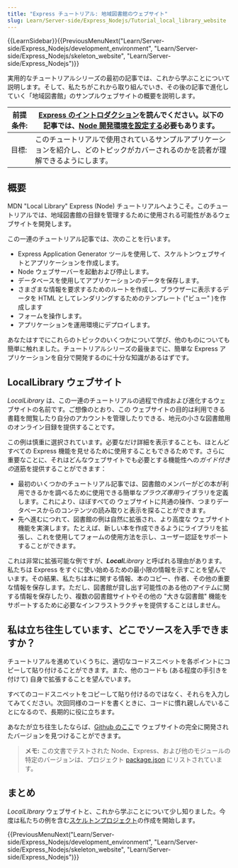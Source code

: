 ```yaml
---
title: "Express チュートリアル: 地域図書館のウェブサイト"
slug: Learn/Server-side/Express_Nodejs/Tutorial_local_library_website
---
```


{{LearnSidebar}}{{PreviousMenuNext("Learn/Server-side/Express_Nodejs/development_environment", "Learn/Server-side/Express_Nodejs/skeleton_website", "Learn/Server-side/Express_Nodejs")}}

実用的なチュートリアルシリーズの最初の記事では、これから学ぶことについて説明します。そして、私たちがこれから取り組んでいき、その後の記事で進化していく「地域図書館」のサンプルウェブサイトの概要を説明します。

| 前提条件: | [Express のイントロダクション](/ja/docs/Learn/Server-side/Express_Nodejs/Introduction)を読んでください。以下の記事では、[Node 開発環境を設定する](/ja/docs/Learn/Server-side/Express_Nodejs/development_environment)必要もあります。 |
| --------- | ------------------------------------------------------------------------------------------------------------------------------------------------------------------------------------------------------------------------------------ |
| 目標:     | このチュートリアルで使用されているサンプルアプリケーションを紹介し、どのトピックがカバーされるのかを読者が理解できるようにします。                                                                                                   |

## 概要

MDN "Local Library" Express (Node) チュートリアルへようこそ。このチュートリアルでは、地域図書館の目録を管理するために使用される可能性があるウェブサイトを開発します。

この一連のチュートリアル記事では、次のことを行います。

- Express Application Generator ツールを使用して、スケルトンウェブサイトとアプリケーションを作成します。
- Node ウェブサーバーを起動および停止します。
- データベースを使用してアプリケーションのデータを保存します。
- さまざまな情報を要求するためのルートを作成し、ブラウザーに表示するデータを HTML としてレンダリングするためのテンプレート ("ビュー" )を作成します
- フォームを操作します。
- アプリケーションを運用環境にデプロイします。

あなたはすでにこれらのトピックのいくつかについて学び、他のものについても簡単に触れました。チュートリアルシリーズの最後までに、簡単な Express アプリケーションを自分で開発するのに十分な知識があるはずです。

## LocalLibrary ウェブサイト

_LocalLibrary_ は、この一連のチュートリアルの過程で作成および進化するウェブサイトの名前です。ご想像のとおり、この ウェブサイトの目的は利用できる書籍を閲覧したり自分のアカウントを管理したりできる、地元の小さな図書館用のオンライン目録を提供することです。

この例は慎重に選択されています。必要なだけ詳細を表示することも、ほとんどすべての Express 機能を見せるために使用することもできるためです。さらに重要なことに、それはどんなウェブサイトでも必要とする機能性への*ガイド付きの*道筋を提供することができます：

- 最初のいくつかのチュートリアル記事では、図書館のメンバーがどの本が利用できるかを調べるために使用できる簡単な*ブラウズ専用*ライブラリを定義します。これにより、ほぼすべての ウェブサイトに共通の操作、つまりデータベースからのコンテンツの読み取りと表示を探ることができます。
- 先へ進むにつれて、図書館の例は自然に拡張され、より高度な ウェブサイト機能を実演します。たとえば、新しい本を作成できるようにライブラリを拡張し、これを使用してフォームの使用方法を示し、ユーザー認証をサポートすることができます。

これは非常に拡張可能な例ですが、_**Local**Library_ と呼ばれる理由があります。私たちは Express をすぐに使い始めるための最小限の情報を示すことを望んでいます。その結果、私たちは本に関する情報、本のコピー、作者、その他の重要な情報を保存します。ただし、図書館が貸し出す可能性のある他のアイテムに関する情報を保存したり、複数の図書館サイトやその他の "大きな図書館" 機能をサポートするために必要なインフラストラクチャを提供することはしません。

## 私は立ち往生しています、どこでソースを入手できますか？

チュートリアルを進めていくうちに、適切なコードスニペットを各ポイントにコピーして貼り付けることができます。また、他のコードも (ある程度の手引きを付けて) 自身で拡張することを望んでいます。

すべてのコードスニペットをコピーして貼り付けるのではなく、それらを入力してみてください。次回同様のコードを書くときに、コードに慣れ親しんでいることになるので、長期的に役に立ちます。

あなたが立ち往生したならば、[Github のここ](https://github.com/mdn/express-locallibrary-tutorial)で ウェブサイトの完全に開発されたバージョンを見つけることができます。

> **メモ:** この文書でテストされた Node、Express、および他のモジュールの特定のバージョンは、プロジェクト [package.json](https://github.com/mdn/express-locallibrary-tutorial/blob/master/package.json) にリストされています。

## まとめ

_LocalLIbrary_ ウェブサイトと、これから学ぶことについて少し知りました。今度は私たちの例を含む[スケルトンプロジェクト](/ja/docs/Learn/Server-side/Express_Nodejs/skeleton_website)の作成を開始します。

{{PreviousMenuNext("Learn/Server-side/Express_Nodejs/development_environment", "Learn/Server-side/Express_Nodejs/skeleton_website", "Learn/Server-side/Express_Nodejs")}}
